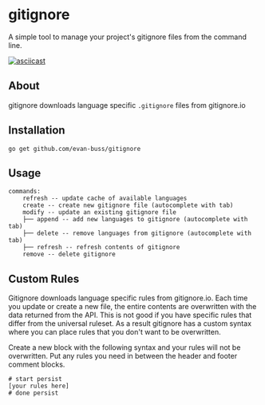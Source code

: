 # gitignore

A simple tool to manage your project's gitignore files from the command line.

[![asciicast](https://asciinema.org/a/84hL2l0AULc6oxdCUZ1I2hgLE.svg)](https://asciinema.org/a/84hL2l0AULc6oxdCUZ1I2hgLE)

## About

gitignore downloads language specific `.gitignore` files from gitignore.io

## Installation

`go get github.com/evan-buss/gitignore`

## Usage

```
commands:
	refresh -- update cache of available languages
	create -- create new gitignore file (autocomplete with tab)
	modify -- update an existing gitignore file
	├── append -- add new languages to gitignore (autocomplete with tab)
	├── delete -- remove languages from gitignore (autocomplete with tab)
	├── refresh -- refresh contents of gitignore 
	remove -- delete gitignore
```

## Custom Rules

Gitignore downloads language specific rules from gitignore.io. Each time you update or create a new file, the entire
contents are overwritten with the data returned from the API. This is not good if you have specific rules that differ
from the universal ruleset. As a result gitignore has a custom syntax where you can place rules that you don't want to
be overwritten.

Create a new block with the following syntax and your rules will not be overwritten. Put any rules you need in between
the header and footer comment blocks.

```
# start persist
[your rules here]
# done persist
```